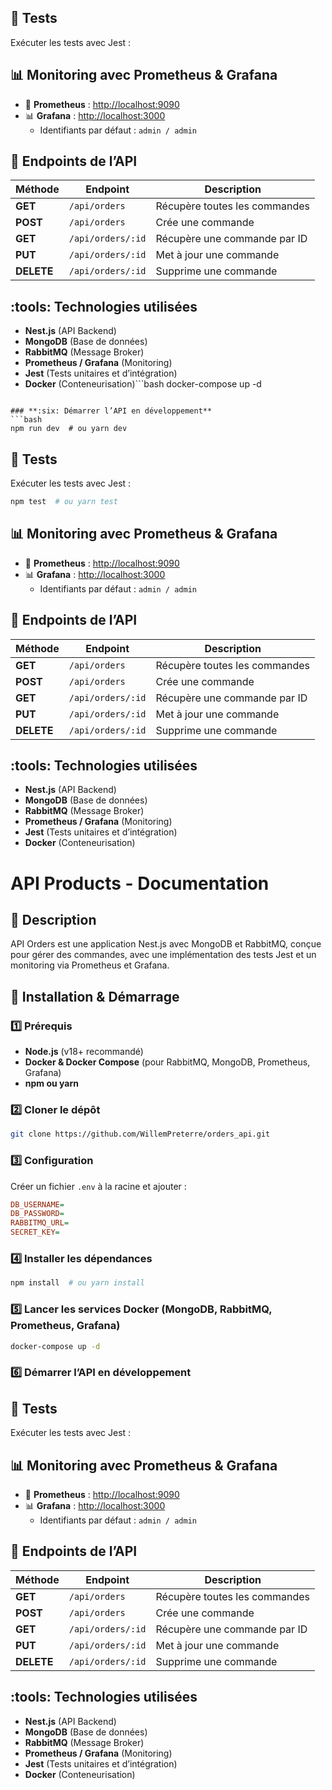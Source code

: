 ## :test_tube: Tests
Exécuter les tests avec Jest :


## :bar_chart: Monitoring avec Prometheus & Grafana
- :satellite: **Prometheus** : [http://localhost:9090](http://localhost:9090)
- :bar_chart: **Grafana** : [http://localhost:3000](http://localhost:3000)
    - Identifiants par défaut : `admin / admin`

## :book: Endpoints de l’API
| Méthode | Endpoint | Description |
|---------|---------|-------------|
| **GET** | `/api/orders` | Récupère toutes les commandes |
| **POST** | `/api/orders` | Crée une commande |
| **GET** | `/api/orders/:id` | Récupère une commande par ID |
| **PUT** | `/api/orders/:id` | Met à jour une commande |
| **DELETE** | `/api/orders/:id` | Supprime une commande |

## :tools: Technologies utilisées
- **Nest.js** (API Backend)
- **MongoDB** (Base de données)
- **RabbitMQ** (Message Broker)
- **Prometheus / Grafana** (Monitoring)
- **Jest** (Tests unitaires et d’intégration)
- **Docker** (Conteneurisation)```bash
docker-compose up -d
```

### **:six: Démarrer l’API en développement**
```bash
npm run dev  # ou yarn dev
```

## :test_tube: Tests
Exécuter les tests avec Jest :
```bash
npm test  # ou yarn test
```

## :bar_chart: Monitoring avec Prometheus & Grafana
- :satellite: **Prometheus** : [http://localhost:9090](http://localhost:9090)
- :bar_chart: **Grafana** : [http://localhost:3000](http://localhost:3000)
    - Identifiants par défaut : `admin / admin`

## :book: Endpoints de l’API
| Méthode | Endpoint | Description |
|---------|---------|-------------|
| **GET** | `/api/orders` | Récupère toutes les commandes |
| **POST** | `/api/orders` | Crée une commande |
| **GET** | `/api/orders/:id` | Récupère une commande par ID |
| **PUT** | `/api/orders/:id` | Met à jour une commande |
| **DELETE** | `/api/orders/:id` | Supprime une commande |

## :tools: Technologies utilisées
- **Nest.js** (API Backend)
- **MongoDB** (Base de données)
- **RabbitMQ** (Message Broker)
- **Prometheus / Grafana** (Monitoring)
- **Jest** (Tests unitaires et d’intégration)
- **Docker** (Conteneurisation)
# API Products - Documentation

## :pushpin: Description
API Orders est une application Nest.js avec MongoDB et RabbitMQ, conçue pour gérer des commandes, avec une implémentation des tests Jest et un monitoring via Prometheus et Grafana.

## :rocket: Installation & Démarrage

### **:one: Prérequis**
- **Node.js** (v18+ recommandé)
- **Docker & Docker Compose** (pour RabbitMQ, MongoDB, Prometheus, Grafana)
- **npm ou yarn**

### **:two: Cloner le dépôt**
```bash
git clone https://github.com/WillemPreterre/orders_api.git
```

### **:three: Configuration**
Créer un fichier `.env` à la racine et ajouter :
```ini
DB_USERNAME=
DB_PASSWORD=
RABBITMQ_URL=
SECRET_KEY=
```

### **:four: Installer les dépendances**
```bash
npm install  # ou yarn install
```

### **:five: Lancer les services Docker (MongoDB, RabbitMQ, Prometheus, Grafana)**
```bash
docker-compose up -d
```

### **:six: Démarrer l’API en développement**


## :test_tube: Tests
Exécuter les tests avec Jest :


## :bar_chart: Monitoring avec Prometheus & Grafana
- :satellite: **Prometheus** : [http://localhost:9090](http://localhost:9090)
- :bar_chart: **Grafana** : [http://localhost:3000](http://localhost:3000)
    - Identifiants par défaut : `admin / admin`

## :book: Endpoints de l’API
| Méthode | Endpoint | Description |
|---------|---------|-------------|
| **GET** | `/api/orders` | Récupère toutes les commandes |
| **POST** | `/api/orders` | Crée une commande |
| **GET** | `/api/orders/:id` | Récupère une commande par ID |
| **PUT** | `/api/orders/:id` | Met à jour une commande |
| **DELETE** | `/api/orders/:id` | Supprime une commande |

## :tools: Technologies utilisées
- **Nest.js** (API Backend)
- **MongoDB** (Base de données)
- **RabbitMQ** (Message Broker)
- **Prometheus / Grafana** (Monitoring)
- **Jest** (Tests unitaires et d’intégration)
- **Docker** (Conteneurisation)